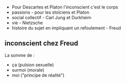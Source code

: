 - Pour Descartes et Platon l'inconscient c'est le corps
- passions - pour les stoïciens et Platon
- social collectif - Carl Jung et Durkheim 
- vie - Nietzsche 
- histoire du sujet en impliquant un refoulement - Freud
## inconscient chez Freud
La somme de :
- ça (pulsion sexuelle)
- surmoi (morale)
- moi ("principe de réalité")